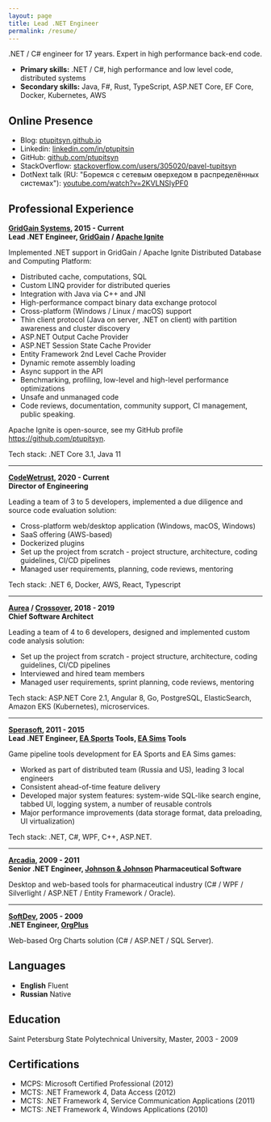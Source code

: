 ```yaml
---
layout: page
title: Lead .NET Engineer
permalink: /resume/
---
```


.NET / C# engineer for 17 years. Expert in high performance back-end code.

- **Primary skills:** .NET / C#, high performance and low level code, distributed systems
- **Secondary skills:** Java, F#, Rust, TypeScript, ASP.NET Core, EF Core, Docker, Kubernetes, AWS

## Online Presence
* Blog: [ptupitsyn.github.io](https://ptupitsyn.github.io/)
* Linkedin: [linkedin.com/in/ptupitsin](https://www.linkedin.com/in/ptupitsin/)
* GitHub: [github.com/ptupitsyn](https://github.com/ptupitsyn)
* StackOverflow: [stackoverflow.com/users/305020/pavel-tupitsyn](https://stackoverflow.com/users/305020/pavel-tupitsyn)
* DotNext talk (RU: "Боремся с сетевым оверхедом в распределённых системах"): [youtube.com/watch?v=2KVLNSIyPF0](https://www.youtube.com/watch?v=2KVLNSIyPF0)

## Professional Experience

**[GridGain Systems](https://www.gridgain.com/), 2015 - Current**  
**Lead .NET Engineer, [GridGain](https://www.gridgain.com/) / [Apache Ignite](https://ignite.apache.org/)**

Implemented .NET support in GridGain / Apache Ignite Distributed Database and Computing Platform:
- Distributed cache, computations, SQL
- Custom LINQ provider for distributed queries
- Integration with Java via C++ and JNI
- High-performance compact binary data exchange protocol
- Cross-platform (Windows / Linux / macOS) support
- Thin client protocol (Java on server, .NET on client) with partition awareness and cluster discovery
- ASP.NET Output Cache Provider
- ASP.NET Session State Cache Provider
- Entity Framework 2nd Level Cache Provider
- Dynamic remote assembly loading
- Async support in the API
- Benchmarking, profiling, low-level and high-level performance optimizations
- Unsafe and unmanaged code
- Code reviews, documentation, community support, CI management, public speaking.

Apache Ignite is open-source, see my GitHub profile https://github.com/ptupitsyn.

Tech stack: .NET Core 3.1, Java 11


---


**[CodeWetrust](https://www.codewetrust.com), 2020 - Current**  
**Director of Engineering**

Leading a team of 3 to 5 developers, implemented a due diligence and source code evaluation solution:
- Cross-platform web/desktop application (Windows, macOS, Windows)
- SaaS offering (AWS-based)
- Dockerized plugins
- Set up the project from scratch - project structure, architecture, coding guidelines, CI/CD pipelines
- Managed user requirements, planning, code reviews, mentoring

Tech stack: .NET 6, Docker, AWS, React, Typescript


---


**[Aurea](https://www.aurea.com/) / [Crossover](https://crossover.com/), 2018 - 2019**  
**Chief Software Architect**

Leading a team of 4 to 6 developers, designed and implemented custom code analysis solution:
- Set up the project from scratch - project structure, architecture, coding guidelines, CI/CD pipelines
- Interviewed and hired team members
- Managed user requirements, sprint planning, code reviews, mentoring

Tech stack: ASP.NET Core 2.1, Angular 8, Go, PostgreSQL, ElasticSearch, Amazon EKS (Kubernetes), microservices.


---


**[Sperasoft](https://sperasoft.ru/), 2011 - 2015**  
**Lead .NET Engineer, [EA Sports](https://www.easports.com/) Tools, [EA Sims](https://www.ea.com/games/the-sims) Tools**

Game pipeline tools development for EA Sports and EA Sims games:
- Worked as part of distributed team (Russia and US), leading 3 local engineers
- Consistent ahead-of-time feature delivery
- Developed major system features: system-wide SQL-like search engine, tabbed UI, logging system, a number of reusable controls
- Major performance improvements (data storage format, data preloading, UI virtualization)

Tech stack: .NET, C#, WPF, C++, ASP.NET.


---


**[Arcadia](http://www.softwarecountry.com/), 2009 - 2011**  
**Senior .NET Engineer, [Johnson & Johnson](https://www.jnj.com/) Pharmaceutical Software**

Desktop and web-based tools for pharmaceutical industry (C# / WPF / Silverlight / ASP.NET / Entity Framework / Oracle).


---


**[SoftDev](http://www.softdev.com/), 2005 - 2009**  
**.NET Engineer, [OrgPlus](http://www.orgplus.com/)**

Web-based Org Charts solution (C# / ASP.NET / SQL Server).

## Languages

* **English** Fluent
* **Russian** Native


## Education

Saint Petersburg State Polytechnical University, Master, 2003 - 2009


## Certifications

* MCPS: Microsoft Certified Professional (2012)
* MCTS: .NET Framework 4, Data Access (2012)
* MCTS: .NET Framework 4, Service Communication Applications (2011)
* MCTS: .NET Framework 4, Windows Applications (2010)
